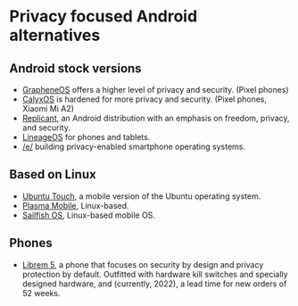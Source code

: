 # Privacy focused Android alternatives

## Android stock versions

* [GrapheneOS](https://grapheneos.org/) offers a higher level of privacy and security. (Pixel phones)
* [CalyxOS](https://calyxos.org/) is hardened for more privacy and security. (Pixel phones, Xiaomi Mi A2)
* [Replicant](https://replicant.us/), an Android distribution with an emphasis on freedom, privacy, and security.
* [LineageOS](https://www.lineageos.org/) for phones and tablets.
* [/e/](https://e.foundation/) building privacy-enabled smartphone operating systems.

## Based on Linux

* [Ubuntu Touch](https://ubuntu-touch.io/), a mobile version of the Ubuntu operating system.
* [Plasma Mobile](https://www.plasma-mobile.org/), Linux-based.
* [Sailfish OS](https://sailfishos.org/), Linux-based mobile OS.

## Phones

* [Librem 5](https://shop.puri.sm/shop/librem-5/), a phone that focuses on security by design and privacy protection 
by default. Outfitted with hardware kill switches and specially designed hardware, and (currently, 2022), a lead time 
for new orders of 52 weeks.